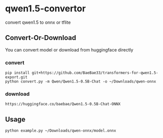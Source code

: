 # qwen1.5-convertor
convert qwen1.5 to onnx or tflite

## Convert-Or-Download
You can convert model or download from huggingface directly
### convert
```
pip install git+https://github.com/BaeBae33/transformers-for-qwen1.5-export.git
python convert.py -m Qwen/Qwen1.5-0.5B-Chat -o ~/Downloads/qwen-onnx
```
### download
```
https://huggingface.co/baebae/Qwen1.5-0.5B-Chat-ONNX
```

## Usage
```
python example.py ~/Downloads/qwen-onnx/model.onnx
```

